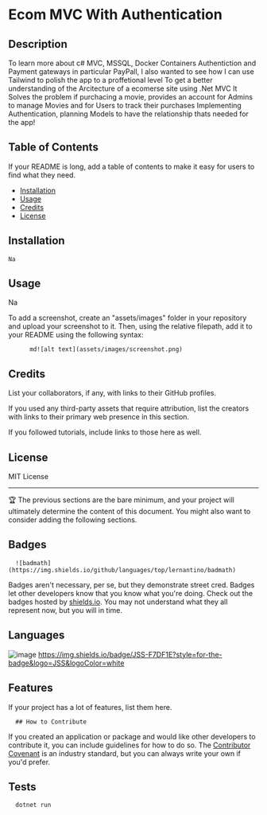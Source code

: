 
  # Ecom MVC With Authentication
      
  ## Description
      
  To learn more about c# MVC, MSSQL, Docker Containers Authentiction and  Payment gateways in particular PayPall, I also wanted to see how I can use Tailwind to polish the app to a proffetional level 
  To get a better understanding of the Arcitecture of a ecomerse site using .Net MVC
  It Solves the problem if purchacing a movie, provides an account for Admins to manage Movies and for Users to track their purchases
  Implementing Authentication, planning Models to have the relationship thats needed for the app!
      
  ## Table of Contents
      
  If your README is long, add a table of contents to make it easy for users to find what they need.
      
  - [Installation](#installation)
  - [Usage](#usage)
  - [Credits](#credits)
  - [License](#license)
      
  ## Installation
      
  	Na
      
      
  ## Usage
      
  Na
      
      
  To add a screenshot, create an "assets/images" folder in your repository and upload your screenshot to it. Then, using the relative filepath, add it to your README using the following syntax:
      
          md![alt text](assets/images/screenshot.png)
          
      
  ## Credits
      
  List your collaborators, if any, with links to their GitHub profiles.
      
  If you used any third-party assets that require attribution, list the creators with links to their primary web presence in this section.
      
  If you followed tutorials, include links to those here as well.
      
  ## License
      
  MIT License
      
      
  ---
      
  🏆 The previous sections are the bare minimum, and your project will ultimately determine the content of this document. You might also want to consider adding the following sections.
      
  ## Badges
      
      ![badmath](https://img.shields.io/github/languages/top/lernantino/badmath)
      
  Badges aren't necessary, per se, but they demonstrate street cred. Badges let other developers know that you know what you're doing. Check out the badges hosted by [shields.io](https://shields.io/). You may not understand what they all represent now, but you will in time.
      
  ## Languages 
      
      
  ![image]({BadgeURLHere})
      https://img.shields.io/badge/JSS-F7DF1E?style=for-the-badge&logo=JSS&logoColor=white
      
  ## Features
      
  If your project has a lot of features, list them here.
      
      ## How to Contribute
      
  If you created an application or package and would like other developers to contribute it, you can include guidelines for how to do so. The [Contributor Covenant](https://www.contributor-covenant.org/) is an industry standard, but you can always write your own if you'd prefer.
      
  ## Tests
      dotnet run

